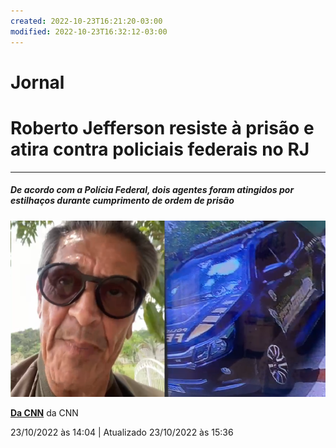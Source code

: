 ```yaml
---
created: 2022-10-23T16:21:20-03:00
modified: 2022-10-23T16:32:12-03:00
---
```


# Jornal

# **Roberto Jefferson resiste à prisão e atira contra policiais federais no RJ**
---
##### De acordo com a Polícia Federal, dois agentes foram atingidos por estilhaços durante cumprimento de ordem de prisão

![Image](./8b79f0d17413d40396627ada133e669e.png) 

**[Da CNN](https://www.cnnbrasil.com.br/politica/roberto-jefferson-diz-em-video-ter-atirado-contra-policiais-federais-no-rj/)** da CNN

23/10/2022 às 14:04 | Atualizado 23/10/2022 às 15:36
